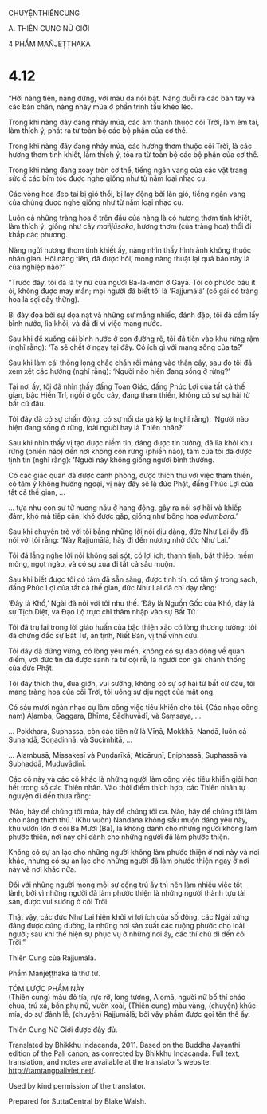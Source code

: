 CHUYỆNTHIÊNCUNG

A. THIÊN CUNG NỮ GIỚI

4 PHẨM MAÑJEṬṬHAKA

# 4.12

“Hỡi nàng tiên, nàng đứng, với màu da nổi bật. Nàng duỗi ra các bàn tay và các bàn chân, nàng nhảy múa ở phần trình tấu khéo léo.

Trong khi nàng đây đang nhảy múa, các âm thanh thuộc cõi Trời, làm êm tai, làm thích ý, phát ra từ toàn bộ các bộ phận của cơ thể.

Trong khi nàng đây đang nhảy múa, các hương thơm thuộc cõi Trời, là các hương thơm tinh khiết, làm thích ý, tỏa ra từ toàn bộ các bộ phận của cơ thể.

Trong khi nàng đang xoay tròn cơ thể, tiếng ngân vang của các vật trang sức ở các bím tóc được nghe giống như từ năm loại nhạc cụ.

Các vòng hoa đeo tai bị gió thổi, bị lay động bởi làn gió, tiếng ngân vang của chúng được nghe giống như từ năm loại nhạc cụ.

Luôn cả những tràng hoa ở trên đầu của nàng là có hương thơm tinh khiết, làm thích ý; giống như cây _mañjūsaka_, hương thơm (của tràng hoa) thổi đi khắp các phương.

Nàng ngửi hương thơm tinh khiết ấy, nàng nhìn thấy hình ảnh không thuộc nhân gian. Hỡi nàng tiên, đã được hỏi, mong nàng thuật lại quả báo này là của nghiệp nào?”

“Trước đây, tôi đã là tỳ nữ của người Bà-la-môn ở Gayā. Tôi có phước báu ít ỏi, không được may mắn; mọi người đã biết tôi là ‘Rajjumālā’ (cô gái có tràng hoa là sợi dây thừng).

Bị đày đọa bởi sự dọa nạt và những sự mắng nhiếc, đánh đập, tôi đã cầm lấy bình nước, lìa khỏi, và đã đi vì việc mang nước.

Sau khi để xuống cái bình nước ở con đường rẽ, tôi đã tiến vào khu rừng rậm (nghĩ rằng): ‘Ta sẽ chết ở ngay tại đây. Có ích gì với mạng sống của ta?’

Sau khi làm cái thòng lọng chắc chắn rồi máng vào thân cây, sau đó tôi đã xem xét các hướng (nghĩ rằng): ‘Người nào hiện đang sống ở rừng?’

Tại nơi ấy, tôi đã nhìn thấy đấng Toàn Giác, đấng Phúc Lợi của tất cả thế gian, bậc Hiền Trí, ngồi ở gốc cây, đang tham thiền, không có sự sợ hãi từ bất cứ đâu.

Tôi đây đã có sự chấn động, có sự nổi da gà kỳ lạ (nghĩ rằng): ‘Người nào hiện đang sống ở rừng, loài người hay là Thiên nhân?’

Sau khi nhìn thấy vị tạo được niềm tin, đáng được tin tưởng, đã lìa khỏi khu rừng (phiền não) đến nơi không còn rừng (phiền não), tâm của tôi đã được tịnh tín (nghĩ rằng): ‘Người này không giống người bình thường.

Có các giác quan đã được canh phòng, được thích thú với việc tham thiền, có tâm ý không hướng ngoại, vị này đây sẽ là đức Phật, đấng Phúc Lợi của tất cả thế gian, …

… tựa như con sư tử nương náu ở hang động, gây ra nỗi sợ hãi và khiếp đảm, khó mà tiếp cận, khó được gặp, giống như bông hoa _odumbara_.’

Sau khi chuyện trò với tôi bằng những lời nói dịu dàng, đức Như Lai ấy đã nói với tôi rằng: ‘Này Rajjumālā, hãy đi đến nương nhờ đức Như Lai.’

Tôi đã lắng nghe lời nói không sai sót, có lợi ích, thanh tịnh, bặt thiệp, mềm mỏng, ngọt ngào, và có sự xua đi tất cả sầu muộn.

Sau khi biết được tôi có tâm đã sẵn sàng, được tịnh tín, có tâm ý trong sạch, đấng Phúc Lợi của tất cả thế gian, đức Như Lai đã chỉ dạy rằng:

‘Đây là Khổ,’ Ngài đã nói với tôi như thế. ‘Đây là Nguồn Gốc của Khổ, đây là sự Tịch Diệt, và Đạo Lộ trực chỉ thâm nhập vào sự Bất Tử.’

Tôi đã trụ lại trong lời giáo huấn của bậc thiện xảo có lòng thương tưởng; tôi đã chứng đắc sự Bất Tử, an tịnh, Niết Bàn, vị thế vĩnh cửu.

Tôi đây đã đứng vững, có lòng yêu mến, không có sự dao động về quan điểm, với đức tin đã được sanh ra từ cội rễ, là người con gái chánh thống của đức Phật.

Tôi đây thích thú, đùa giỡn, vui sướng, không có sự sợ hãi từ bất cứ đâu, tôi mang tràng hoa của cõi Trời, tôi uống sự dịu ngọt của mật ong.

Có sáu mươi ngàn nhạc cụ làm công việc tiêu khiển cho tôi. (Các nhạc công nam) Āḷamba, Gaggara, Bhīma, Sādhuvādī, và Saṃsaya, …

… Pokkhara, Suphassa, còn các tiên nữ là Vīṇā, Mokkhā, Nandā, luôn cả Sunandā, Soṇadinnā, và Sucimhitā, …

… Aḷambusā, Missakesī và Puṇḍarīkā, Aticāruṇī, Eṇiphassā, Suphassā và Subhaddā, Muduvādinī.

Các cô này và các cô khác là những người làm công việc tiêu khiển giỏi hơn hết trong số các Thiên nhân. Vào thời điểm thích hợp, các Thiên nhân tự nguyện đi đến thưa rằng:

‘Nào, hãy để chúng tôi múa, hãy để chúng tôi ca. Nào, hãy để chúng tôi làm cho nàng thích thú.’ (Khu vườn) Nandana không sầu muộn đáng yêu này, khu vườn lớn ở cõi Ba Mươi (Ba), là không dành cho những người không làm phước thiện, nơi này chỉ dành cho những người đã làm phước thiện.

Không có sự an lạc cho những người không làm phước thiện ở nơi này và nơi khác, nhưng có sự an lạc cho những người đã làm phước thiện ngay ở nơi này và nơi khác nữa.

Đối với những người mong mỏi sự cộng trú ấy thì nên làm nhiều việc tốt lành, bởi vì những người đã làm phước thiện là những người thành tựu tài sản, được vui sướng ở cõi Trời.

Thật vậy, các đức Như Lai hiện khởi vì lợi ích của số đông, các Ngài xứng đáng được cúng dường, là những nơi sản xuất các ruộng phước cho loài người; sau khi thể hiện sự phục vụ ở những nơi ấy, các thí chủ đi đến cõi Trời.”

Thiên Cung của Rajjumālā.

Phẩm Mañjeṭṭhaka là thứ tư.

TÓM LƯỢC PHẨM NÀY  
(Thiên cung) màu đỏ tía, rực rỡ, long tượng, Alomā, người nữ bố thí cháo chua, trú xá, bốn phụ nữ, vườn xoài, (Thiên cung) màu vàng, (chuyện) khúc mía, do sự đảnh lễ, (chuyện) Rajjumālā; bởi vậy phẩm được gọi tên thế ấy.

Thiên Cung Nữ Giới được đầy đủ.

Translated by Bhikkhu Indacanda, 2011. Based on the Buddha Jayanthi edition of the Pali canon, as corrected by Bhikkhu Indacanda. Full text, translation, and notes are available at the translator’s website: http://tamtangpaliviet.net/.

Used by kind permission of the translator.

Prepared for SuttaCentral by Blake Walsh.